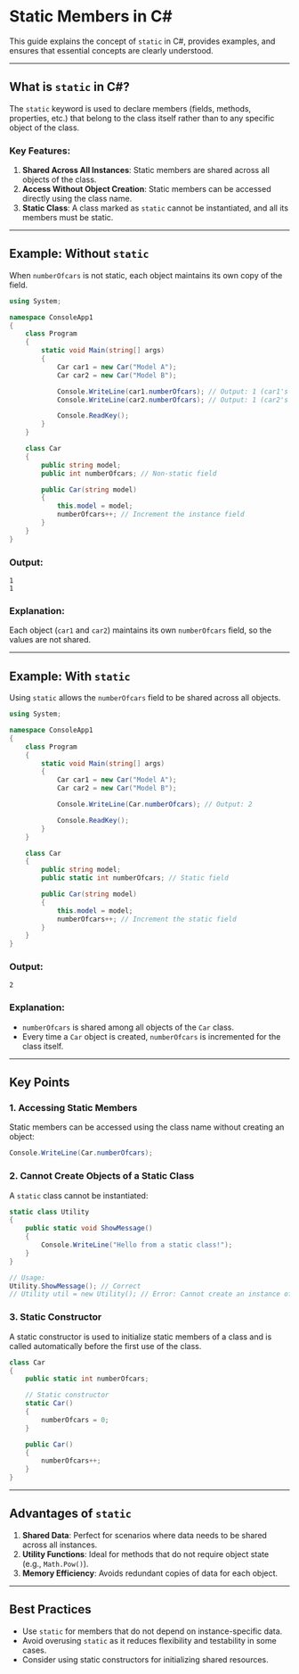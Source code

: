 # Static Members in C#

This guide explains the concept of `static` in C#, provides examples, and ensures that essential concepts are clearly understood.

---

## What is `static` in C#?
The `static` keyword is used to declare members (fields, methods, properties, etc.) that belong to the class itself rather than to any specific object of the class.

### Key Features:
1. **Shared Across All Instances**: Static members are shared across all objects of the class.
2. **Access Without Object Creation**: Static members can be accessed directly using the class name.
3. **Static Class**: A class marked as `static` cannot be instantiated, and all its members must be static.

---

## Example: Without `static`
When `numberOfcars` is not static, each object maintains its own copy of the field.

```csharp
using System;

namespace ConsoleApp1
{
    class Program
    {
        static void Main(string[] args)
        {
            Car car1 = new Car("Model A");
            Car car2 = new Car("Model B");

            Console.WriteLine(car1.numberOfcars); // Output: 1 (car1's copy of numberOfcars)
            Console.WriteLine(car2.numberOfcars); // Output: 1 (car2's copy of numberOfcars)

            Console.ReadKey();
        }
    }

    class Car
    {
        public string model;
        public int numberOfcars; // Non-static field

        public Car(string model)
        {
            this.model = model;
            numberOfcars++; // Increment the instance field
        }
    }
}
```
### Output:
```
1
1
```

### Explanation:
Each object (`car1` and `car2`) maintains its own `numberOfcars` field, so the values are not shared.

---

## Example: With `static`
Using `static` allows the `numberOfcars` field to be shared across all objects.

```csharp
using System;

namespace ConsoleApp1
{
    class Program
    {
        static void Main(string[] args)
        {
            Car car1 = new Car("Model A");
            Car car2 = new Car("Model B");

            Console.WriteLine(Car.numberOfcars); // Output: 2

            Console.ReadKey();
        }
    }

    class Car
    {
        public string model;
        public static int numberOfcars; // Static field

        public Car(string model)
        {
            this.model = model;
            numberOfcars++; // Increment the static field
        }
    }
}
```
### Output:
```
2
```

### Explanation:
- `numberOfcars` is shared among all objects of the `Car` class.
- Every time a `Car` object is created, `numberOfcars` is incremented for the class itself.

---

## Key Points
### 1. Accessing Static Members
Static members can be accessed using the class name without creating an object:
```csharp
Console.WriteLine(Car.numberOfcars);
```

### 2. Cannot Create Objects of a Static Class
A `static` class cannot be instantiated:
```csharp
static class Utility
{
    public static void ShowMessage()
    {
        Console.WriteLine("Hello from a static class!");
    }
}

// Usage:
Utility.ShowMessage(); // Correct
// Utility util = new Utility(); // Error: Cannot create an instance of the static class
```

### 3. Static Constructor
A static constructor is used to initialize static members of a class and is called automatically before the first use of the class.
```csharp
class Car
{
    public static int numberOfcars;

    // Static constructor
    static Car()
    {
        numberOfcars = 0;
    }

    public Car()
    {
        numberOfcars++;
    }
}
```

---

## Advantages of `static`
1. **Shared Data**: Perfect for scenarios where data needs to be shared across all instances.
2. **Utility Functions**: Ideal for methods that do not require object state (e.g., `Math.Pow()`).
3. **Memory Efficiency**: Avoids redundant copies of data for each object.

---

## Best Practices
- Use `static` for members that do not depend on instance-specific data.
- Avoid overusing `static` as it reduces flexibility and testability in some cases.
- Consider using static constructors for initializing shared resources.

